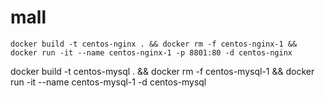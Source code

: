 # mall

`
docker build -t centos-nginx . && docker rm -f centos-nginx-1 && docker run -it --name centos-nginx-1 -p 8801:80 -d centos-nginx
`


docker build -t centos-mysql . && docker rm -f centos-mysql-1 && docker run -it --name centos-mysql-1 -d centos-mysql
